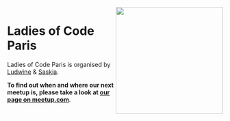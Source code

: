 <img align="right" width="250px" src="https://cloud.githubusercontent.com/assets/8995723/12703902/58324a9e-c846-11e5-9f8f-49326881efaf.gif"/>

# Ladies of Code Paris

Ladies of Code Paris is organised by [Ludwine](https://twitter.com/nivdul) & [Saskia](https://twitter.com/APIkitties).

**To find out when and where our next meetup is, please take a look at [our page on meetup.com](http://www.meetup.com/Ladies-of-Code-Paris/)**.
